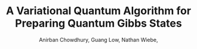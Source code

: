 ---
title: "A Variational Quantum Algorithm for Preparing Quantum Gibbs States"
collection: pre-prints
permalink: /pre-prints2020-01 01-A-Variational-Quantum-Algorithm-for-Preparing-Quantum-Gibbs-States
author: ' Anirban Chowdhury,  Guang Low,  Nathan Wiebe, '
year: 2020
venue: 'arXiv'
volpages: ''
citation: ' Anirban Chowdhury,  Guang Low,  Nathan Wiebe,  arXiv,  (2020).'
---